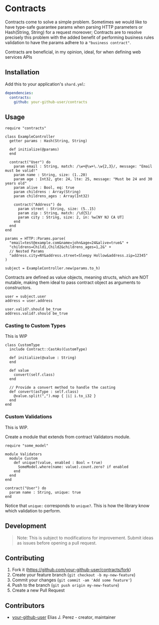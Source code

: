 # Contracts

Contracts come to solve a simple problem. Sometimes we would like to have type-safe guarantee params when parsing HTTP parameters or Hash(String, String) for a request moreover; Contracts are to resolve precisely this problem with the added benefit of performing 
business rules validation to have the params adhere to a `"business contract"`.

Contracts are beneficial, in my opinion, ideal, for when defining web services APIs

## Installation

Add this to your application's `shard.yml`:

```yaml
dependencies:
  contracts:
    github: your-github-user/contracts
```

## Usage

```crystal
require "contracts"
```

```crystal 
class ExampleController
  getter params : Hash(String, String)

  def initialize(@params)
  end

  contract("User") do
    param email : String, match: /\w+@\w+\.\w{2,3}/, message: "Email must be valid!"
    param name : String, size: (1..20)
    param age : Int32, gte: 24, lte: 25, message: "Must be 24 and 30 years old"
    param alive : Bool, eq: true
    param childrens : Array(String)
    param childrens_ages : Array(Int32)

    contract("Address") do
      param street : String, size: (5..15)
      param zip : String, match: /\d{5}/
      param city : String, size: 2, in: %w[NY NJ CA UT]
    end
  end
end

params = HTTP::Params.parse(
  "email=test@example.com&name=john&age=24&alive=true&" +
  "childrens=Child1,Child2&childrens_ages=1,2&" +
  // Nested Params
  "address.city=NY&address.street=Sleepy Hollow&address.zip=12345"
)

subject = ExampleController.new(params.to_h)
```

Contracts are defined as value objects, meaning structs, which are NOT mutable, 
making them ideal to pass contract object as arguments to constructors.

```crystal
user = subject.user
address = user.address

user.valid?.should be_true
address.valid?.should be_true
```

### Casting to Custom Types

This is WIP

```crystal
class CustomType
  include Contract::CastAs(CustomType)

  def initialize(@value : String)
  end

  def value
    convert(self.class)
  end

  // Provide a convert method to handle the casting
  def convert(asType : self.class)
    @value.split(",").map { |i| i.to_i32 }
  end
end
```

### Custom Validations

This is WIP.

Create a module that extends from contract Validators module. 

```crystal
require "some_model"

module Validators
  module Custom
    def unique?(value, enabled : Bool = true)
      SomeModel.where(name: value).count.zero? if enabled
    end
  end
end

contract("User") do 
  param name : String, unique: true
end
```

Notice that `unique:` corresponds to `unique?`. 
This is how the library know which validation to perform.

## Development

> Note: This is subject to modifications for improvement. 
> Submit ideas as issues before opening a pull request.


## Contributing

1. Fork it (<https://github.com/your-github-user/contracts/fork>)
2. Create your feature branch (`git checkout -b my-new-feature`)
3. Commit your changes (`git commit -am 'Add some feature'`)
4. Push to the branch (`git push origin my-new-feature`)
5. Create a new Pull Request

## Contributors

- [your-github-user](https://github.com/your-github-user) Elias J. Perez - creator, maintainer
